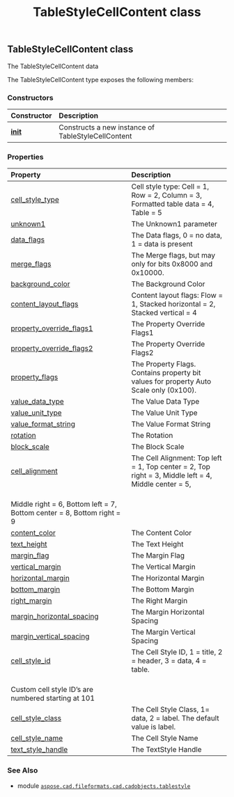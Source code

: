 ﻿---
title: TableStyleCellContent class
second_title: Aspose.CAD for Python via .NET API References
description: 
type: docs
weight: 40
url: /python-net/aspose.cad.fileformats.cad.cadobjects.tablestyle/tablestylecellcontent/
is_root: false
---

## TableStyleCellContent class

The TableStyleCellContent data



The TableStyleCellContent type exposes the following members:

### Constructors
| Constructor | Description |
| :- | :- |
| [__init__](/cad/python-net/aspose.cad.fileformats.cad.cadobjects.tablestyle/tablestylecellcontent/__init__/#) | Constructs a new instance of TableStyleCellContent |


### Properties
| Property | Description |
| :- | :- |
| [cell_style_type](/cad/python-net/aspose.cad.fileformats.cad.cadobjects.tablestyle/tablestylecellcontent/cell_style_type) | Cell style type: Cell = 1, Row = 2, Column = 3, Formatted table data = 4, Table = 5 |
| [unknown1](/cad/python-net/aspose.cad.fileformats.cad.cadobjects.tablestyle/tablestylecellcontent/unknown1) | The Unknown1 parameter |
| [data_flags](/cad/python-net/aspose.cad.fileformats.cad.cadobjects.tablestyle/tablestylecellcontent/data_flags) | The Data flags, 0 = no data, 1 = data is present |
| [merge_flags](/cad/python-net/aspose.cad.fileformats.cad.cadobjects.tablestyle/tablestylecellcontent/merge_flags) | The Merge flags, but may only for bits 0x8000 and 0x10000. |
| [background_color](/cad/python-net/aspose.cad.fileformats.cad.cadobjects.tablestyle/tablestylecellcontent/background_color) | The Background Color |
| [content_layout_flags](/cad/python-net/aspose.cad.fileformats.cad.cadobjects.tablestyle/tablestylecellcontent/content_layout_flags) | Content layout flags: Flow = 1, Stacked horizontal = 2, Stacked vertical = 4 |
| [property_override_flags1](/cad/python-net/aspose.cad.fileformats.cad.cadobjects.tablestyle/tablestylecellcontent/property_override_flags1) | The Property Override Flags1 |
| [property_override_flags2](/cad/python-net/aspose.cad.fileformats.cad.cadobjects.tablestyle/tablestylecellcontent/property_override_flags2) | The Property Override Flags2 |
| [property_flags](/cad/python-net/aspose.cad.fileformats.cad.cadobjects.tablestyle/tablestylecellcontent/property_flags) | The Property Flags. Contains property bit values for property Auto Scale only (0x100). |
| [value_data_type](/cad/python-net/aspose.cad.fileformats.cad.cadobjects.tablestyle/tablestylecellcontent/value_data_type) | The Value Data Type |
| [value_unit_type](/cad/python-net/aspose.cad.fileformats.cad.cadobjects.tablestyle/tablestylecellcontent/value_unit_type) | The Value Unit Type |
| [value_format_string](/cad/python-net/aspose.cad.fileformats.cad.cadobjects.tablestyle/tablestylecellcontent/value_format_string) | The Value Format String |
| [rotation](/cad/python-net/aspose.cad.fileformats.cad.cadobjects.tablestyle/tablestylecellcontent/rotation) | The Rotation |
| [block_scale](/cad/python-net/aspose.cad.fileformats.cad.cadobjects.tablestyle/tablestylecellcontent/block_scale) | The Block Scale |
| [cell_alignment](/cad/python-net/aspose.cad.fileformats.cad.cadobjects.tablestyle/tablestylecellcontent/cell_alignment) | The Cell Alignment: Top left = 1, Top center = 2, Top right = 3, Middle left = 4, Middle center = 5,<br/>Middle right = 6, Bottom left = 7, Bottom center = 8, Bottom right = 9 |
| [content_color](/cad/python-net/aspose.cad.fileformats.cad.cadobjects.tablestyle/tablestylecellcontent/content_color) | The Content Color |
| [text_height](/cad/python-net/aspose.cad.fileformats.cad.cadobjects.tablestyle/tablestylecellcontent/text_height) | The Text Height |
| [margin_flag](/cad/python-net/aspose.cad.fileformats.cad.cadobjects.tablestyle/tablestylecellcontent/margin_flag) | The Margin Flag |
| [vertical_margin](/cad/python-net/aspose.cad.fileformats.cad.cadobjects.tablestyle/tablestylecellcontent/vertical_margin) | The Vertical Margin |
| [horizontal_margin](/cad/python-net/aspose.cad.fileformats.cad.cadobjects.tablestyle/tablestylecellcontent/horizontal_margin) | The Horizontal Margin |
| [bottom_margin](/cad/python-net/aspose.cad.fileformats.cad.cadobjects.tablestyle/tablestylecellcontent/bottom_margin) | The Bottom Margin |
| [right_margin](/cad/python-net/aspose.cad.fileformats.cad.cadobjects.tablestyle/tablestylecellcontent/right_margin) | The Right Margin |
| [margin_horizontal_spacing](/cad/python-net/aspose.cad.fileformats.cad.cadobjects.tablestyle/tablestylecellcontent/margin_horizontal_spacing) | The Margin Horizontal Spacing |
| [margin_vertical_spacing](/cad/python-net/aspose.cad.fileformats.cad.cadobjects.tablestyle/tablestylecellcontent/margin_vertical_spacing) | The Margin Vertical Spacing |
| [cell_style_id](/cad/python-net/aspose.cad.fileformats.cad.cadobjects.tablestyle/tablestylecellcontent/cell_style_id) | The Cell Style ID, 1 = title, 2 = header, 3 = data, 4 = table.<br/>Custom cell style ID’s are numbered starting at 101 |
| [cell_style_class](/cad/python-net/aspose.cad.fileformats.cad.cadobjects.tablestyle/tablestylecellcontent/cell_style_class) | The Cell Style Class, 1= data, 2 = label. The default value is label. |
| [cell_style_name](/cad/python-net/aspose.cad.fileformats.cad.cadobjects.tablestyle/tablestylecellcontent/cell_style_name) | The Cell Style Name |
| [text_style_handle](/cad/python-net/aspose.cad.fileformats.cad.cadobjects.tablestyle/tablestylecellcontent/text_style_handle) | The TextStyle Handle |



### See Also
* module [`aspose.cad.fileformats.cad.cadobjects.tablestyle`](..)
